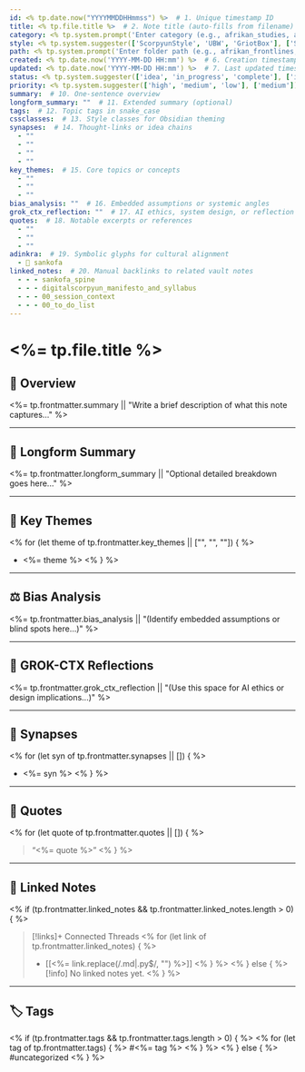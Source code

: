 ```yaml
---
id: <% tp.date.now("YYYYMMDDHHmmss") %>  # 1. Unique timestamp ID
title: <% tp.file.title %>  # 2. Note title (auto-fills from filename)
category: <% tp.system.prompt('Enter category (e.g., afrikan_studies, ai_ethics, media_analysis)') %>  # 3. Top-level content category
style: <% tp.system.suggester(['ScorpyunStyle', 'UBW', 'GriotBox'], ['ScorpyunStyle']) %>  # 4. Formatting style
path: <% tp.system.prompt('Enter folder path (e.g., afrikan_frontlines, obsidian_fortress)') %>  # 5. Relative vault path
created: <% tp.date.now('YYYY-MM-DD HH:mm') %>  # 6. Creation timestamp
updated: <% tp.date.now('YYYY-MM-DD HH:mm') %>  # 7. Last updated timestamp
status: <% tp.system.suggester(['idea', 'in_progress', 'complete'], ['in_progress']) %>  # 8. Current progress status
priority: <% tp.system.suggester(['high', 'medium', 'low'], ['medium']) %>  # 9. Urgency level
summary:  # 10. One-sentence overview
longform_summary: ""  # 11. Extended summary (optional)
tags:  # 12. Topic tags in snake_case
cssclasses:  # 13. Style classes for Obsidian theming
synapses:  # 14. Thought-links or idea chains
  - ""
  - ""
  - ""
  - ""
key_themes:  # 15. Core topics or concepts
  - ""
  - ""
  - ""
bias_analysis: ""  # 16. Embedded assumptions or systemic angles
grok_ctx_reflection: ""  # 17. AI ethics, system design, or reflection zone
quotes:  # 18. Notable excerpts or references
  - ""
  - ""
  - ""
adinkra:  # 19. Symbolic glyphs for cultural alignment
  - 🦢 sankofa
linked_notes:  # 20. Manual backlinks to related vault notes
  - - - sankofa_spine
  - - - digitalscorpyun_manifesto_and_syllabus
  - - - 00_session_context
  - - - 00_to_do_list
---
```


# <%= tp.file.title %>

## 📌 Overview
<%= tp.frontmatter.summary || "Write a brief description of what this note captures..." %>

---

## 📖 Longform Summary
<%= tp.frontmatter.longform_summary || "Optional detailed breakdown goes here..." %>

---

## 🔑 Key Themes
<% for (let theme of tp.frontmatter.key_themes || ["", "", ""]) { %>
- <%= theme %>
<% } %>

---

## ⚖️ Bias Analysis
<%= tp.frontmatter.bias_analysis || "(Identify embedded assumptions or blind spots here...)" %>

---

## 🤖 GROK-CTX Reflections
<%= tp.frontmatter.grok_ctx_reflection || "(Use this space for AI ethics or design implications...)" %>

---

## 🧠 Synapses
<% for (let syn of tp.frontmatter.synapses || []) { %>
- <%= syn %>
<% } %>

---

## 📜 Quotes
<% for (let quote of tp.frontmatter.quotes || []) { %>
> “<%= quote %>”
<% } %>

---

## 🔗 Linked Notes
<% if (tp.frontmatter.linked_notes && tp.frontmatter.linked_notes.length > 0) { %>
> [!links]+ Connected Threads
<% for (let link of tp.frontmatter.linked_notes) { %>
> - [[<%= link.replace(/\.md|\.py$/, "") %>]]
<% } %>
<% } else { %>
> [!info] No linked notes yet.
<% } %>

---

## 🏷️ Tags
<% if (tp.frontmatter.tags && tp.frontmatter.tags.length > 0) { %>
<% for (let tag of tp.frontmatter.tags) { %>
#<%= tag %> 
<% } %>
<% } else { %>
#uncategorized
<% } %>
